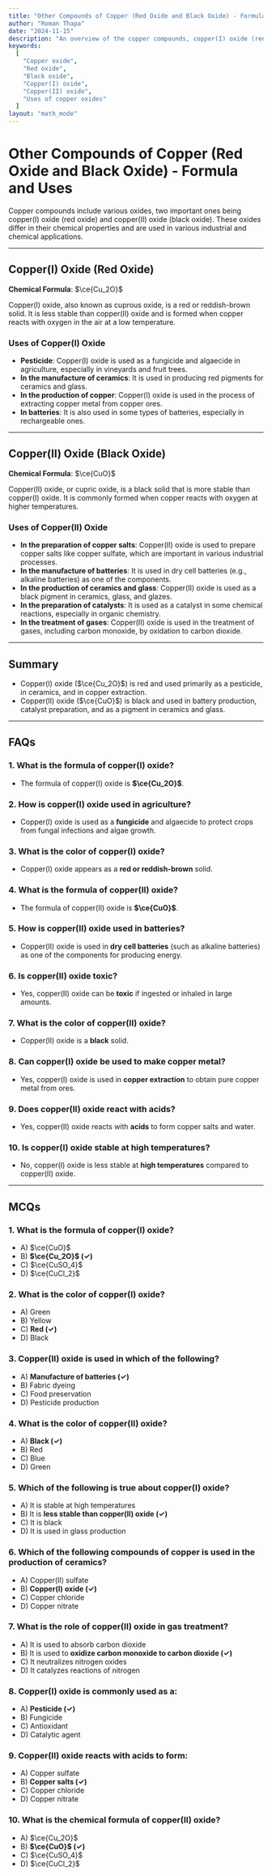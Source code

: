 ```yaml
---
title: "Other Compounds of Copper (Red Oxide and Black Oxide) - Formula and Uses"
author: "Roman Thapa"
date: "2024-11-15"
description: "An overview of the copper compounds, copper(I) oxide (red oxide) and copper(II) oxide (black oxide), including their chemical formulas and uses."
keywords:
  [
    "Copper oxide",
    "Red oxide",
    "Black oxide",
    "Copper(I) oxide",
    "Copper(II) oxide",
    "Uses of copper oxides"
  ]
layout: "math_mode"
---
```


# Other Compounds of Copper (Red Oxide and Black Oxide) - Formula and Uses

Copper compounds include various oxides, two important ones being copper(I) oxide (red oxide) and copper(II) oxide (black oxide). These oxides differ in their chemical properties and are used in various industrial and chemical applications.

---

## Copper(I) Oxide (Red Oxide)

**Chemical Formula**: $\ce{Cu_2O}$

Copper(I) oxide, also known as cuprous oxide, is a red or reddish-brown solid. It is less stable than copper(II) oxide and is formed when copper reacts with oxygen in the air at a low temperature.

### Uses of Copper(I) Oxide
- **Pesticide**: Copper(I) oxide is used as a fungicide and algaecide in agriculture, especially in vineyards and fruit trees.
- **In the manufacture of ceramics**: It is used in producing red pigments for ceramics and glass.
- **In the production of copper**: Copper(I) oxide is used in the process of extracting copper metal from copper ores.
- **In batteries**: It is also used in some types of batteries, especially in rechargeable ones.

---

## Copper(II) Oxide (Black Oxide)

**Chemical Formula**: $\ce{CuO}$

Copper(II) oxide, or cupric oxide, is a black solid that is more stable than copper(I) oxide. It is commonly formed when copper reacts with oxygen at higher temperatures.

### Uses of Copper(II) Oxide
- **In the preparation of copper salts**: Copper(II) oxide is used to prepare copper salts like copper sulfate, which are important in various industrial processes.
- **In the manufacture of batteries**: It is used in dry cell batteries (e.g., alkaline batteries) as one of the components.
- **In the production of ceramics and glass**: Copper(II) oxide is used as a black pigment in ceramics, glass, and glazes.
- **In the preparation of catalysts**: It is used as a catalyst in some chemical reactions, especially in organic chemistry.
- **In the treatment of gases**: Copper(II) oxide is used in the treatment of gases, including carbon monoxide, by oxidation to carbon dioxide.

---

## Summary

- Copper(I) oxide ($\ce{Cu_2O}$) is red and used primarily as a pesticide, in ceramics, and in copper extraction.
- Copper(II) oxide ($\ce{CuO}$) is black and used in battery production, catalyst preparation, and as a pigment in ceramics and glass.

---

## FAQs

### 1. What is the formula of copper(I) oxide?
- The formula of copper(I) oxide is **$\ce{Cu_2O}$**.

### 2. How is copper(I) oxide used in agriculture?
- Copper(I) oxide is used as a **fungicide** and algaecide to protect crops from fungal infections and algae growth.

### 3. What is the color of copper(I) oxide?
- Copper(I) oxide appears as a **red or reddish-brown** solid.

### 4. What is the formula of copper(II) oxide?
- The formula of copper(II) oxide is **$\ce{CuO}$**.

### 5. How is copper(II) oxide used in batteries?
- Copper(II) oxide is used in **dry cell batteries** (such as alkaline batteries) as one of the components for producing energy.

### 6. Is copper(II) oxide toxic?
- Yes, copper(II) oxide can be **toxic** if ingested or inhaled in large amounts.

### 7. What is the color of copper(II) oxide?
- Copper(II) oxide is a **black** solid.

### 8. Can copper(I) oxide be used to make copper metal?
- Yes, copper(I) oxide is used in **copper extraction** to obtain pure copper metal from ores.

### 9. Does copper(II) oxide react with acids?
- Yes, copper(II) oxide reacts with **acids** to form copper salts and water.

### 10. Is copper(I) oxide stable at high temperatures?
- No, copper(I) oxide is less stable at **high temperatures** compared to copper(II) oxide.

---

## MCQs

### 1. What is the formula of copper(I) oxide?

- A) $\ce{CuO}$
- B) **$\ce{Cu_2O}$ (✓)**
- C) $\ce{CuSO_4}$
- D) $\ce{CuCl_2}$

### 2. What is the color of copper(I) oxide?

- A) Green
- B) Yellow
- C) **Red (✓)**
- D) Black

### 3. Copper(II) oxide is used in which of the following?

- A) **Manufacture of batteries (✓)**
- B) Fabric dyeing
- C) Food preservation
- D) Pesticide production

### 4. What is the color of copper(II) oxide?

- A) **Black (✓)**
- B) Red
- C) Blue
- D) Green

### 5. Which of the following is true about copper(I) oxide?

- A) It is stable at high temperatures
- B) It is **less stable than copper(II) oxide (✓)**
- C) It is black
- D) It is used in glass production

### 6. Which of the following compounds of copper is used in the production of ceramics?

- A) Copper(II) sulfate
- B) **Copper(I) oxide (✓)**
- C) Copper chloride
- D) Copper nitrate

### 7. What is the role of copper(II) oxide in gas treatment?

- A) It is used to absorb carbon dioxide
- B) It is used to **oxidize carbon monoxide to carbon dioxide (✓)**
- C) It neutralizes nitrogen oxides
- D) It catalyzes reactions of nitrogen

### 8. Copper(I) oxide is commonly used as a:

- A) **Pesticide (✓)**
- B) Fungicide
- C) Antioxidant
- D) Catalytic agent

### 9. Copper(II) oxide reacts with acids to form:

- A) Copper sulfate
- B) **Copper salts (✓)**
- C) Copper chloride
- D) Copper nitrate

### 10. What is the chemical formula of copper(II) oxide?

- A) $\ce{Cu_2O}$
- B) **$\ce{CuO}$ (✓)**
- C) $\ce{CuSO_4}$
- D) $\ce{CuCl_2}$
